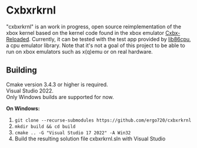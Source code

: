 # Cxbxrkrnl

"cxbxrkrnl" is an work in progress, open source reimplementation of the xbox kernel based on the kernel code found in the xbox emulator
[Cxbx-Reloaded](https://github.com/Cxbx-Reloaded/Cxbx-Reloaded). Currently, it can be tested with the test app provided by [lib86cpu](https://github.com/ergo720/lib86cpu),
a cpu emulator library. Note that it's not a goal of this project to be able to run on xbox emulators such as x(q)emu or on real hardware.

## Building

Cmake version 3.4.3 or higher is required.\
Visual Studio 2022.\
Only Windows builds are supported for now.

**On Windows:**

1. `git clone --recurse-submodules https://github.com/ergo720/cxbxrkrnl`  
2. `mkdir build && cd build`  
3. `cmake .. -G "Visual Studio 17 2022" -A Win32`  
4. Build the resulting solution file cxbxrkrnl.sln with Visual Studio
